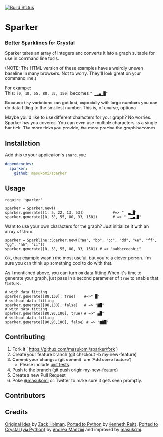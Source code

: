 [![Build Status](https://travis-ci.org/masukomi/sparker.svg?branch=master)](https://travis-ci.org/masukomi/sparker)


# Sparker
### Better Sparklines for Crystal

Sparker takes an array of integers and converts it into a graph
suitable for use in command line tools.


(NOTE: The HTML version of these examples have a weirdly uneven baseline 
in many browsers. Not to worry. They'll look great on your command line.)

For example:  
This: `[0, 30, 55, 80, 33, 150]` becomes `" ▁▂▄▁█"`

Because tiny variations can get lost, especially with large numbers you can do 
data fitting to the smallest number. This is, of course, optional.

Maybe you'd like to use different characters for your graph? No worries. Sparker
has you covered. You can even use multiple characters as a single bar tick. The
more ticks you provide, the more precise the graph becomes.

## Installation
Add this to your application's `shard.yml`:

```yaml
dependencies:
  sparker:
    github: masukomi/sparker
```

## Usage

```crystal
require 'sparker'

sparker = Sparker.new() 
sparker.generate([1, 5, 22, 13, 53])             #=> "  ▃▁█"
sparker.generate([0, 30, 55, 80, 33, 150])       # => " ▁▂▄▁█"
```

Want to use your own characters for the graph? Just initialize it with 
an array of them.

```crystal
sparker = Sparkline::Sparker.new(["aa", "bb", "cc", "dd", "ee", "ff", "gg", "hh", "ii"]) 
sparker.generate([0, 30, 55, 80, 33, 150]) # => "aabbcceebbii"
```

Ok, that example wasn't the most useful, but you're a clever person. I'm sure
you can think up something cool to do with that.

As I mentioned above, you can turn on data fitting.When it's time to generate
your graph, just pass in a second parameter of `true` to enable that feature.

```crystal
# with data fitting
sparker.generate([88,100], true)    #=>" █"
# without data fitting
sparker.generate([88,100], false)   # => "▇█"
# with data fitting
sparker.generate([80,90,100], true) # =>" ▄█"
# without data fitting
sparker.generate([80,90,100], false) # => "▆▇█"
```

## Contributing

1. Fork it ( https://github.com/masukomi/sparker/fork )
2. Create your feature branch (git checkout -b my-new-feature)
3. Commit your changes (git commit -am 'Add some feature')
    * Please include [unit tests]((https://crystal-lang.org/api/Spec.html)) 
4. Push to the branch (git push origin my-new-feature)
5. Create a new Pull Request
6. Poke [@masukomi](https://twitter.com/masukomi) on Twitter to make sure 
   it gets seen promptly.

## Contributors

## Credits

[Original Idea](https://github.com/holman/spark) by 
[Zack Holman](https://twitter.com/holman). [Ported to Python](https://github.com/kennethreitz/spark.py) by [Kenneth Reitz](https://www.kennethreitz.org/). 
[Ported to Crystal (via Python)](https://github.com/ilmanzo) by [Andrea
Manzini](http://ilmanzo.github.io/) and improved by
[masukomi](https://masukomi.org).


